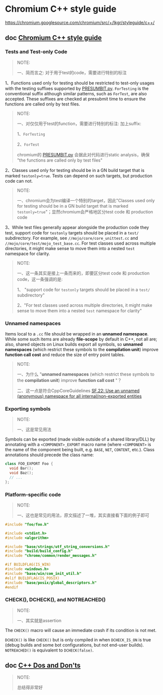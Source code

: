 # Chromium C++ style guide

https://chromium.googlesource.com/chromium/src/+/lkgr/styleguide/c++/



## doc [Chromium C++ style guide](https://chromium.googlesource.com/chromium/src/+/lkgr/styleguide/c++/c++.md)



### Tests and Test-only Code

> NOTE: 
>
> 一、简而言之: 对于用于test的code，需要进行特别的标注

1、Functions used only for testing should be restricted to test-only usages with the testing suffixes supported by [PRESUMBIT.py](https://chromium.googlesource.com/chromium/src/+/main/PRESUBMIT.py). `ForTesting` is the conventional suffix although similar patterns, such as `ForTest`, are also accepted. These suffixes are checked at presubmit time to ensure the functions are called only by test files.

> NOTE: 
>
> 一、对仅仅用于test的function，需要进行特别的标注: 加上suffix:
>
> 1、`ForTesting` 
>
> 2、`ForTest`
>
> chromium的 [PRESUMBIT.py](https://chromium.googlesource.com/chromium/src/+/main/PRESUBMIT.py) 会据此对代码进行static analysis，确保 "the functions are called only by test files"

2、Classes used only for testing should be in a GN build target that is marked `testonly=true`. Tests can depend on such targets, but production code can not.

> NOTE: 
>
> 一、chromium会为test编译一个特别的target，因此"Classes used only for testing should be in a GN build target that is marked `testonly=true`"；显然chromium会严格地区分test code 和 production code

3、While test files generally appear alongside the production code they test, support code for `testonly` targets should be placed in a `test/` subdirectory. For example, see `//mojo/core/core_unittest.cc` and `//mojo/core/test/mojo_test_base.cc`. For test classes used across multiple directories, it might make sense to move them into a nested `test` namespace for clarity.

> NOTE: 
>
> 一、这一条其实是接上一条而来的，即要区分test code 和 production code，这一条强调的是:
>
> 1、 "support code for `testonly` targets should be placed in a `test/` subdirectory"
>
> 2、"For test classes used across multiple directories, it might make sense to move them into a nested `test` namespace for clarity"

### Unnamed namespaces

Items local to a `.cc` file should be wrapped in an **unnamed namespace**. While some such items are already **file-scope** by default in C++, not all are; also, shared objects on Linux builds export all symbols, so **unnamed namespaces** (which restrict these symbols to the **compilation unit**) improve **function call cost** and reduce the size of entry point tables.

> NOTE: 
>
> 一、为什么 "**unnamed namespaces** (which restrict these symbols to the **compilation unit**) improve **function call cost** "？
>
> 二、这一点是符合CppCoreGuidelines [SF.22: Use an unnamed (anonymous) namespace for all internal/non-exported entities](https://isocpp.github.io/CppCoreGuidelines/CppCoreGuidelines#sf22-use-an-unnamed-anonymous-namespace-for-all-internalnon-exported-entities) 

### Exporting symbols

> NOTE: 
>
> 一、这是常见用法

Symbols can be exported (made visible outside of a shared library/DLL) by annotating with a `<COMPONENT>_EXPORT` macro name (where `<COMPONENT>` is the name of the component being built, e.g. `BASE`, `NET`, `CONTENT`, etc.). Class annotations should precede the class name:

```C++
class FOO_EXPORT Foo {
  void Bar();
  void Baz();
  // ...
};
```

### Platform-specific code

> NOTE: 
>
> 一、这也是常见的用法，原文描述了一堆，其实直接看下面的例子即可

```C++
#include "foo/foo.h"

#include <stdint.h>
#include <algorithm>

#include "base/strings/utf_string_conversions.h"
#include "build/build_config.h"
#include "chrome/common/render_messages.h"

#if BUILDFLAG(IS_WIN)
#include <windows.h>
#include "base/win/com_init_util.h"
#elif BUILDFLAG(IS_POSIX)
#include "base/posix/global_descriptors.h"
#endif
```

### CHECK(), DCHECK(), and NOTREACHED()

> NOTE: 
>
> 一、其实就是assertion

The `CHECK()` macro will cause an immediate crash if its condition is not met. 

`DCHECK()` is like `CHECK()` but is only compiled in when `DCHECK_IS_ON` is true (debug builds and some bot configurations, but not end-user builds). `NOTREACHED()` is equivalent to `DCHECK(false)`. 

## doc [C++ Dos and Don'ts](https://chromium.googlesource.com/chromium/src/+/lkgr/styleguide/c++/c++-dos-and-donts.md)

> NOTE: 
>
> 总结得非常好